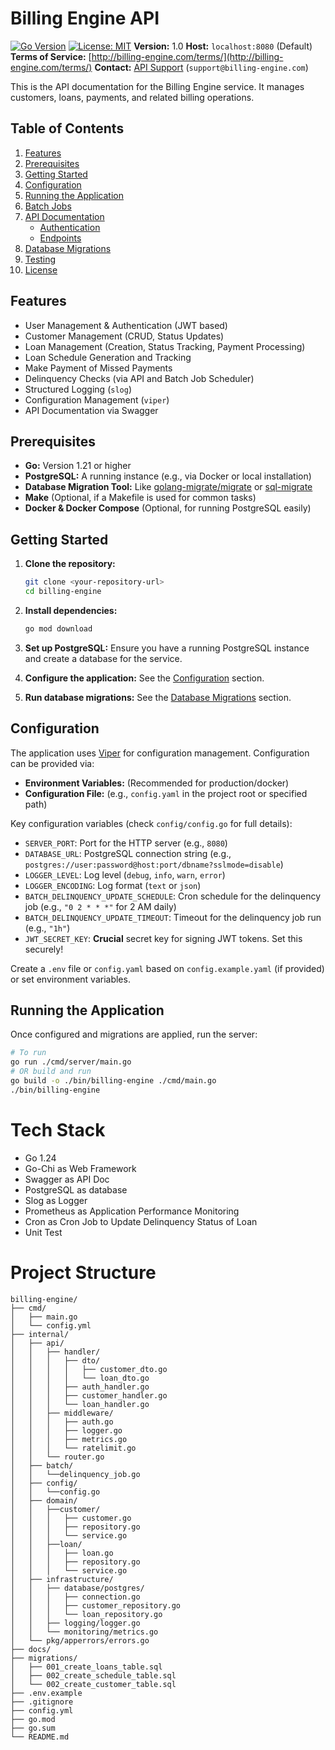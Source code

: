 # Billing Engine API

[![Go Version](https://img.shields.io/badge/go-1.21+-blue.svg)](https://golang.org/)
[![License: MIT](https://img.shields.io/badge/License-MIT-yellow.svg)](https://opensource.org/licenses/MIT)
**Version:** 1.0
**Host:** `localhost:8080` (Default)
**Terms of Service:** [http://billing-engine.com/terms/](http://billing-engine.com/terms/)
**Contact:** [API Support](http://billing-engine.com/support) (`support@billing-engine.com`)

This is the API documentation for the Billing Engine service. It manages customers, loans, payments, and related billing operations.

## Table of Contents

1.  [Features](#features)
2.  [Prerequisites](#prerequisites)
3.  [Getting Started](#getting-started)
4.  [Configuration](#configuration)
5.  [Running the Application](#running-the-application)
6.  [Batch Jobs](#batch-jobs)
7.  [API Documentation](#api-documentation)
    * [Authentication](#authentication)
    * [Endpoints](#endpoints)
8.  [Database Migrations](#database-migrations)
9.  [Testing](#testing)
10. [License](#license)

## Features

* User Management & Authentication (JWT based)
* Customer Management (CRUD, Status Updates)
* Loan Management (Creation, Status Tracking, Payment Processing)
* Loan Schedule Generation and Tracking
* Make Payment of Missed Payments
* Delinquency Checks (via API and Batch Job Scheduler)
* Structured Logging (`slog`)
* Configuration Management (`viper`)
* API Documentation via Swagger

## Prerequisites

* **Go:** Version 1.21 or higher
* **PostgreSQL:** A running instance (e.g., via Docker or local installation)
* **Database Migration Tool:** Like [golang-migrate/migrate](https://github.com/golang-migrate/migrate) or [sql-migrate](https://github.com/rubenv/sql-migrate)
* **Make** (Optional, if a Makefile is used for common tasks)
* **Docker & Docker Compose** (Optional, for running PostgreSQL easily)

## Getting Started

1.  **Clone the repository:**
    ```bash
    git clone <your-repository-url>
    cd billing-engine
    ```

2.  **Install dependencies:**
    ```bash
    go mod download
    ```

3.  **Set up PostgreSQL:** Ensure you have a running PostgreSQL instance and create a database for the service.

4.  **Configure the application:** See the [Configuration](#configuration) section.

5.  **Run database migrations:** See the [Database Migrations](#database-migrations) section.

## Configuration

The application uses [Viper](https://github.com/spf13/viper) for configuration management. Configuration can be provided via:

* **Environment Variables:** (Recommended for production/docker)
* **Configuration File:** (e.g., `config.yaml` in the project root or specified path)

Key configuration variables (check `config/config.go` for full details):

* `SERVER_PORT`: Port for the HTTP server (e.g., `8080`)
* `DATABASE_URL`: PostgreSQL connection string (e.g., `postgres://user:password@host:port/dbname?sslmode=disable`)
* `LOGGER_LEVEL`: Log level (`debug`, `info`, `warn`, `error`)
* `LOGGER_ENCODING`: Log format (`text` or `json`)
* `BATCH_DELINQUENCY_UPDATE_SCHEDULE`: Cron schedule for the delinquency job (e.g., `"0 2 * * *"` for 2 AM daily)
* `BATCH_DELINQUENCY_UPDATE_TIMEOUT`: Timeout for the delinquency job run (e.g., `"1h"`)
* `JWT_SECRET_KEY`: **Crucial** secret key for signing JWT tokens. Set this securely!

Create a `.env` file or `config.yaml` based on `config.example.yaml` (if provided) or set environment variables.

## Running the Application

Once configured and migrations are applied, run the server:

```bash
# To run
go run ./cmd/server/main.go
# OR build and run
go build -o ./bin/billing-engine ./cmd/main.go
./bin/billing-engine
```
# Tech Stack
- Go 1.24
- Go-Chi as Web Framework
- Swagger as API Doc
- PostgreSQL as database
- Slog as Logger
- Prometheus as Application Performance Monitoring
- Cron as Cron Job to Update Delinquency Status of Loan
- Unit Test

# Project Structure
```
billing-engine/
├── cmd/
│   ├── main.go
│   └── config.yml
├── internal/
│   ├── api/
│   │   ├── handler/
│   │   │   ├── dto/
│   │   │   │   ├── customer_dto.go
│   │   │   │   └── loan_dto.go
│   │   │   ├── auth_handler.go
│   │   │   ├── customer_handler.go
│   │   │   └── loan_handler.go
│   │   ├── middleware/
│   │   │   ├── auth.go
│   │   │   ├── logger.go
│   │   │   ├── metrics.go
│   │   │   └── ratelimit.go
│   │   └── router.go
│   ├── batch/
│   │   └──delinquency_job.go
│   ├── config/
│   │   └──config.go
│   ├── domain/
│   │   ├──customer/
│   │   │   ├── customer.go
│   │   │   ├── repository.go
│   │   │   └── service.go
│   │   ├──loan/
│   │   │   ├── loan.go
│   │   │   ├── repository.go
│   │   │   └── service.go
│   ├── infrastructure/
│   │   ├── database/postgres/
│   │   │   ├── connection.go
│   │   │   ├── customer_repository.go
│   │   │   └── loan_repository.go
│   │   ├── logging/logger.go
│   │   └── monitoring/metrics.go
│   └── pkg/apperrors/errors.go
├── docs/
├── migrations/
│   ├── 001_create_loans_table.sql
│   ├── 002_create_schedule_table.sql
│   └── 002_create_customer_table.sql
├── .env.example
├── .gitignore
├── config.yml
├── go.mod
├── go.sum
└── README.md
```